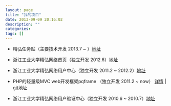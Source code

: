 ```yaml
---
layout: page
title: "我的项目"
date: 2013-09-09 20:16:02
description: ""
categories: 
tags: []
---
```


- 精弘任务贴（主要技术开发 2013.7 ~ ）[地址](http://weike.zjut.com)

- 浙江工业大学精弘网络首页（独立开发 2012.6）[地址](http://www.zjut.com)

- 浙江工业大学精弘网络用户中心（独立开发 2011.2 ~ 2012.2）[地址](http://user.zjut.com)

- PHP的轻量级MVC web开发框架pqframe （独立开发 2011.2 ~ now） [详情]({{url}}/pages/pqframe.html) | [git地址](https://github.com/mingzepeng/pqframe)

- 浙江工业大学精弘网络用户验证中心（独立开发 2010.6 ~ 2010.7）[地址](http://jhyz.zjut.com)